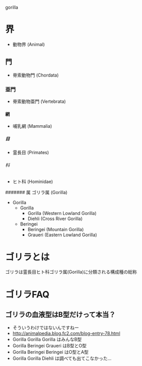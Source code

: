  gorilla

# 界
- 動物界 (Animal)

## 門
- 脊索動物門 (Chordata)

### 亜門
- 脊索動物亜門 (Vertebrata)

#### 網
- 哺乳網 (Mammalia)

##### 目
- 霊長目 (Primates)

###### 科
- ヒト科 (Hominidae)

####### 属
ゴリラ属 (Gorilla)

- Gorilla
	- Gorilla
		- Gorilla (Western Lowland Gorilla)
		- Diehli (Cross River Gorilla)
	- Beringei
		- Beringei (Mountain Gorilla)
		- Graueri (Eastern Lowland Gorilla)

# ゴリラとは
ゴリラは霊長目ヒト科ゴリラ属(Gorilla)に分類される構成種の総称

# ゴリラFAQ
## ゴリラの血液型はB型だけって本当？
- そういうわけではないんですねー
- http://animalpedia.blog.fc2.com/blog-entry-78.html
- Gorilla Gorilla Gorilla はみんなB型
- Gorilla Beringei Graueri はB型とO型
- Gorilla Beringei Beringei はO型とA型
- Gorilla Gorilla Diehli は調べても出てこなかった...


